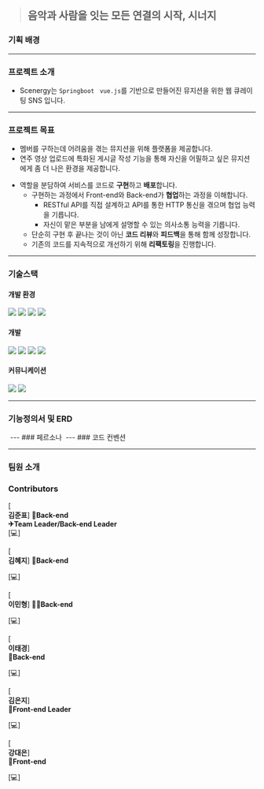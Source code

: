 > 음악과 사람을 잇는 모든 연결의 시작, 시너지
> ---
### 기획 배경

___
### 프로젝트 소개
+ Scenergy는 `Springboot` ` vue.js`를 기반으로 만들어진 뮤지션을 위한 웹 큐레이팅 SNS 입니다.
---
### 프로젝트 목표
+ 멤버를 구하는데 어려움을 겪는 뮤지션을 위해 플랫폼을 제공합니다.
+ 연주 영상 업로드에 특화된 게시글 작성 기능을 통해 자신을 어필하고 싶은 뮤지션에게 좀 더 나은 환경을 제공합니다.
-   역할을 분담하여 서비스를 코드로  **구현**하고  **배포**합니다.
    -   구현하는 과정에서 Front-end와 Back-end가  **협업**하는 과정을 이해합니다.
        -   RESTful API를 직접 설계하고 API를 통한 HTTP 통신을 겪으며 협업 능력을 기릅니다.
        -   자신이 맡은 부분을 남에게 설명할 수 있는 의사소통 능력을 기릅니다.
    -   단순히 구현 후 끝나는 것이 아닌  **코드 리뷰**와  **피드백**을 통해 함께 성장합니다.
    -   기존의 코드를 지속적으로 개선하기 위해  **리팩토링**을 진행합니다.
---
### 기술스택

#### 개발 환경

<img src="https://img.shields.io/badge/Visual%20Studio%20Code-007ACC.svg?&style=for-the-badge&logo=Visual%20Studio%20Code&logoColor=white"> <img src="https://img.shields.io/badge/spring-6DB33F?style=for-the-badge&logo=spring&logoColor=white"> <img src="https://img.shields.io/badge/github-181717?style=for-the-badge&logo=github&logoColor=white"> <img src="https://img.shields.io/badge/git-F05032?style=for-the-badge&logo=git&logoColor=white">

#### 개발
  <img src="https://img.shields.io/badge/html5-E34F26?style=for-the-badge&logo=html5&logoColor=white">  <img src="https://img.shields.io/badge/css-1572B6?style=for-the-badge&logo=css3&logoColor=white">   <img src="https://img.shields.io/badge/javascript-F7DF1E?style=for-the-badge&logo=javascript&logoColor=black"> <img src="https://img.shields.io/badge/mysql-4479A1?style=for-the-badge&logo=mysql&logoColor=white"> 

#### 커뮤니케이션

<img src="https://img.shields.io/badge/Mattermost-0058CC?style=for-the-badge&logo=Mattermost&logoColor=white">  <img src="https://img.shields.io/badge/Figma-F24E1E?style=for-the-badge&logo=Figma&logoColor=white">

---
### 기능정의서 및 ERD
<img>
---
### 페르소나
<img>
---
### 코드 컨벤션

---
### 팀원 소개
### Contributors

[  
**김준표**]
**🍪Back-end**  
**✈Team Leader/Back-end Leader**  
[💻]

[  
**김혜지**]
**💟Back-end**  
  
[💻]

[  
**이민형**]
**🧗‍♀️Back-end**  
  
[💻]

[  
**이태경**]  
**🍖Back-end**  
  
[💻]

[  
**김은지**]  
**🌹Front-end Leader**  
  
[💻]

[  
**강대은**]  
**🍞Front-end**  
  
[💻]
